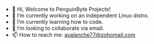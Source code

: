 - 👋 Hi, Welcome to PenguinByte Projects!
- 👀 I’m currently working on an independent Linux distro.
- 🌱 I’m currently learning how to code.
- 💞️ I’m looking to collaborate via email.
- 📫 How to reach me: avalanche77@zohomail.com

<!---
TitaniumBrowser/TitaniumBrowser is a ✨ special ✨ repository because its `README.md` (this file) appears on your GitHub profile.
You can click the Preview link to take a look at your changes.
--->
